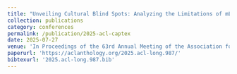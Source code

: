 ```yaml
---
title: "Unveiling Cultural Blind Spots: Analyzing the Limitations of mLLMs in Procedural Text Comprehension"
collection: publications
category: conferences
permalink: /publication/2025-acl-captex
date: 2025-07-27
venue: 'In Proceedings of the 63rd Annual Meeting of the Association for Computational Linguistics (ACL 2025)'
paperurl: 'https://aclanthology.org/2025.acl-long.987/'
bibtexurl: '2025.acl-long.987.bib'
---
```

